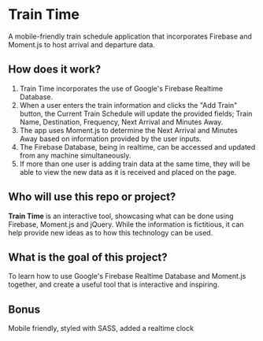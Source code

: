 # Train Time
A mobile-friendly train schedule application that incorporates Firebase and Moment.js to host arrival and departure data.

 ## How does it work?
1. Train Time incorporates the use of Google's Firebase Realtime Database. 
2. When a user enters the train information and clicks the "Add Train" button, the Current Train Schedule will update the provided fields; Train Name, Destination, Frequency, Next Arrival and Minutes Away.
3. The app uses Moment.js to determine the Next Arrival and Minutes Away based on information provided by the user inputs.
4. The Firebase Database, being in realtime, can be accessed and updated from any machine simultaneously.
5. If more than one user is adding train data at the same time, they will be able to view the new data as it is received and placed on the page. 

 ## Who will use this repo or project?
**Train Time** is an interactive tool, showcasing what can be done using Firebase, Moment.js and jQuery. While the information is fictitious, it can help provide new ideas as to how this technology can be used.

 ## What is the goal of this project?
To learn how to use Google's Firebase Realtime Database and Moment.js together, and create a useful tool that is interactive and inspiring.

## Bonus
Mobile friendly, styled with SASS, added a realtime clock
